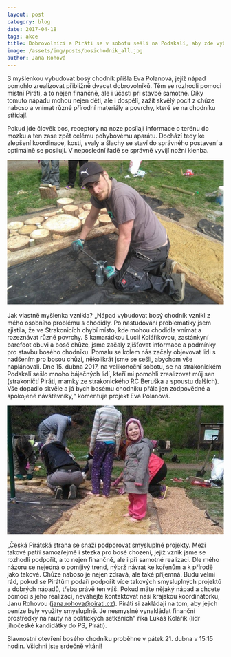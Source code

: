 ```yaml
---
layout: post
category: blog
date: 2017-04-18
tags: akce
title: Dobrovolníci a Piráti se v sobotu sešli na Podskalí, aby zde vybudovali stezku pro bosé nohy
image: /assets/img/posts/bosichodnik_all.jpg
author: Jana Rohová
---
```


S myšlenkou vybudovat bosý chodník přišla Eva Polanová, jejíž nápad pomohlo zrealizovat přibližně dvacet dobrovolníků.
Těm se rozhodli pomoci místní Piráti, a to nejen finančně, ale i účastí při stavbě samotné.
Díky tomuto nápadu mohou nejen děti, ale i dospělí, zažít skvělý pocit z chůze naboso a vnímat různé přírodní materiály a povrchy, které se na chodníku střídají.


Pokud jde člověk bos, receptory na noze posílají informace o terénu do mozku a ten zase zpět celému pohybovému aparátu.
Dochází tedy ke zlepšení koordinace, kosti, svaly a šlachy se staví do správného postavení a optimálně se posilují.
V neposlední řadě se správně vyvíjí nožní klenba.

![lídr při práci](/assets/img/posts/bosichodnik_kolis.jpg)

Jak vlastně myšlenka vznikla? „Nápad vybudovat bosý chodník vznikl z mého osobního problému s chodidly.
Po nastudování problematiky jsem zjistila, že ve Strakonicích chybí místo, kde mohou chodidla vnímat a rozeznávat různé povrchy.
S kamarádkou Lucií Koláříkovou, zastánkyní barefoot obuvi a bosé chůze, jsme začaly zjišťovat informace a podmínky pro stavbu bosého chodníku.
Pomalu se kolem nás začaly objevovat lidi s nadšením pro bosou chůzi, několikrát jsme se sešli, abychom vše naplánovali.
Dne 15. dubna 2017, na velikonoční sobotu, se na strakonickém Podskalí sešlo mnoho báječných lidí, kteří mi pomohli zrealizovat můj sen (strakoničtí Piráti, mamky ze strakonického RC Beruška a spoustu dalších).
Vše dopadlo skvěle a já bych bosému chodníku přála jen zodpovědné a spokojené návštěvníky,“ komentuje projekt Eva Polanová.

![bosý chodník dělá radost i dětem](/assets/img/posts/bosichodnik_usmev.jpg)

„Česká Pirátská strana se snaží podporovat smysluplné projekty.
Mezi takové patří samozřejmě i stezka pro bosé chození, jejíž vznik jsme se rozhodli podpořit, a to nejen finančně, ale i při samotné realizaci.
Dle mého názoru se nejedná o pomíjivý trend, nýbrž návrat ke kořenům a k přírodě jako takové.
Chůze naboso je nejen zdravá, ale také příjemná.
Budu velmi rád, pokud se Pirátům podaří podpořit více takových smysluplných projektů a dobrých nápadů, třeba právě ten váš.
Pokud máte nějaký nápad a chcete pomoci s jeho realizací, neváhejte kontaktovat naši krajskou koordinátorku, Janu Rohovou (jana.rohova@pirati.cz).
Piráti si zakládají na tom, aby jejich peníze byly využity smysluplně.
Je nesmyslné vynakládat finanční prostředky na rauty na politických setkáních" říká Lukáš Kolářík (lídr jihočeské kandidátky do PS, Piráti).

Slavnostní otevření bosého chodníku proběhne v pátek 21. dubna v 15:15 hodin. Všichni jste srdečně vítáni!
